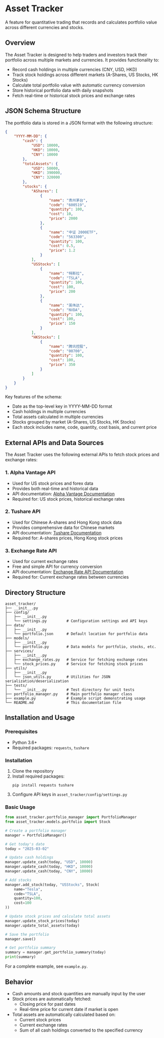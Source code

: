 # Asset Tracker

A feature for quantitative trading that records and calculates portfolio value across different currencies and stocks.

## Overview

The Asset Tracker is designed to help traders and investors track their portfolio across multiple markets and currencies. It provides functionality to:

- Record cash holdings in multiple currencies (CNY, USD, HKD)
- Track stock holdings across different markets (A-Shares, US Stocks, HK Stocks)
- Calculate total portfolio value with automatic currency conversion
- Store historical portfolio data with daily snapshots
- Fetch real-time or historical stock prices and exchange rates

## JSON Schema Structure

The portfolio data is stored in a JSON format with the following structure:

```json
{
    "YYYY-MM-DD": {
        "cash": {
            "USD": 10000,
            "HKD": 10000,
            "CNY": 10000
        },
        "totalAssets": {
            "USD": 50000,
            "HKD": 390000,
            "CNY": 320000
        },
        "stocks": {
            "AShares": [
                {
                    "name": "贵州茅台",
                    "code": "600519",
                    "quantity": 100,
                    "cost": 10,
                    "price": 2000
                },
                {
                    "name": "中证 2000ETF",
                    "code": "563300",
                    "quantity": 100,
                    "cost": 0.5,
                    "price": 1.2
                }
            ],
            "USStocks": [
                {
                    "name": "特斯拉",
                    "code": "TSLA",
                    "quantity": 100,
                    "cost": 100,
                    "price": 200
                },
                {
                    "name": "英伟达",
                    "code": "NVDA",
                    "quantity": 100,
                    "cost": 100,
                    "price": 150
                }
            ],
            "HKStocks": [
                {
                    "name": "腾讯控股",
                    "code": "00700",
                    "quantity": 100,
                    "cost": 100,
                    "price": 350
                }
            ]
        }
    }
}
```

Key features of the schema:
- Date as the top-level key in YYYY-MM-DD format
- Cash holdings in multiple currencies
- Total assets calculated in multiple currencies
- Stocks grouped by market (A-Shares, US Stocks, HK Stocks)
- Each stock includes name, code, quantity, cost basis, and current price

## External APIs and Data Sources

The Asset Tracker uses the following external APIs to fetch stock prices and exchange rates:

### 1. Alpha Vantage API
- Used for US stock prices and forex data
- Provides both real-time and historical data
- API documentation: [Alpha Vantage Documentation](https://www.alphavantage.co/documentation/)
- Required for: US stock prices, historical exchange rates

### 2. Tushare API
- Used for Chinese A-shares and Hong Kong stock data
- Provides comprehensive data for Chinese markets
- API documentation: [Tushare Documentation](https://tushare.pro/document/2)
- Required for: A-shares prices, Hong Kong stock prices

### 3. Exchange Rate API
- Used for current exchange rates
- Free and simple API for currency conversion
- API documentation: [Exchange Rate API Documentation](https://www.exchangerate-api.com/docs/free)
- Required for: Current exchange rates between currencies

## Directory Structure

```
asset_tracker/
├── __init__.py
├── config/
│   ├── __init__.py
│   └── settings.py         # Configuration settings and API keys
├── data/
│   ├── __init__.py
│   └── portfolio.json      # Default location for portfolio data
├── models/
│   ├── __init__.py
│   └── portfolio.py        # Data models for portfolio, stocks, etc.
├── services/
│   ├── __init__.py
│   ├── exchange_rates.py   # Service for fetching exchange rates
│   └── stock_prices.py     # Service for fetching stock prices
├── utils/
│   ├── __init__.py
│   └── json_utils.py       # Utilities for JSON serialization/deserialization
├── tests/
│   └── __init__.py         # Test directory for unit tests
├── portfolio_manager.py    # Main portfolio manager class
├── example.py              # Example script demonstrating usage
└── README.md               # This documentation file
```

## Installation and Usage

### Prerequisites
- Python 3.6+
- Required packages: `requests`, `tushare`

### Installation
1. Clone the repository
2. Install required packages:
   ```
   pip install requests tushare
   ```
3. Configure API keys in `asset_tracker/config/settings.py`

### Basic Usage

```python
from asset_tracker.portfolio_manager import PortfolioManager
from asset_tracker.models.portfolio import Stock

# Create a portfolio manager
manager = PortfolioManager()

# Get today's date
today = "2025-03-02"

# Update cash holdings
manager.update_cash(today, "USD", 10000)
manager.update_cash(today, "HKD", 10000)
manager.update_cash(today, "CNY", 10000)

# Add stocks
manager.add_stock(today, "USStocks", Stock(
    name="Tesla",
    code="TSLA",
    quantity=100,
    cost=100
))

# Update stock prices and calculate total assets
manager.update_stock_prices(today)
manager.update_total_assets(today)

# Save the portfolio
manager.save()

# Get portfolio summary
summary = manager.get_portfolio_summary(today)
print(summary)
```

For a complete example, see `example.py`.

## Behavior

- Cash amounts and stock quantities are manually input by the user
- Stock prices are automatically fetched:
  - Closing price for past dates
  - Real-time price for current date if market is open
- Total assets are automatically calculated based on:
  - Current stock prices
  - Current exchange rates
  - Sum of all cash holdings converted to the specified currency
